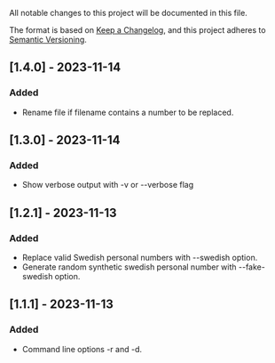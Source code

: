 All notable changes to this project will be documented in this file.

The format is based on [Keep a Changelog](https://keepachangelog.com/en/1.0.0/),
and this project adheres to [Semantic Versioning](https://semver.org/spec/v2.0.0.html).
## [1.4.0] - 2023-11-14
### Added
- Rename file if filename contains a number to be replaced.

## [1.3.0] - 2023-11-14
### Added
- Show verbose output with -v or --verbose flag

## [1.2.1] - 2023-11-13
### Added
- Replace valid Swedish personal numbers with --swedish option.
- Generate random synthetic swedish personal number with --fake-swedish option.

## [1.1.1] - 2023-11-13
### Added
- Command line options -r and -d.